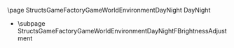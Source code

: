 \page StructsGameFactoryGameWorldEnvironmentDayNight DayNight
- \subpage StructsGameFactoryGameWorldEnvironmentDayNightFBrightnessAdjustment
